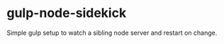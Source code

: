 gulp-node-sidekick
==================

Simple gulp setup to watch a sibling node server and restart on change.
